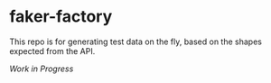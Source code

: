 # faker-factory
This repo is for generating test data on the fly, based on the shapes expected from the API.

_Work in Progress_